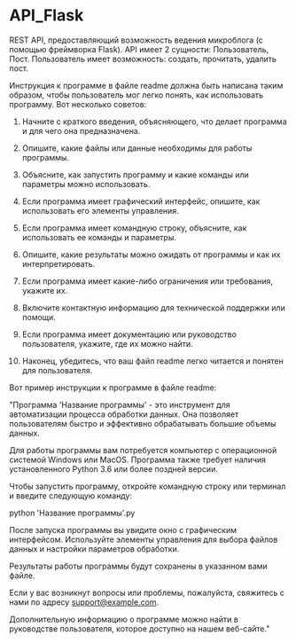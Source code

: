 # API_Flask
REST API, предоставляющий возможность ведения микроблога (с помощью фреймворка Flask).
API имеет 2 сущности:
  Пользователь,
  Пост.
Пользователь имеет возможность:
  создать,
  прочитать,
  удалить пост.


Инструкция к программе в файле readme должна быть написана таким образом, чтобы пользователь мог легко понять, как использовать программу. Вот несколько советов:

1. Начните с краткого введения, объясняющего, что делает программа и для чего она предназначена.

2. Опишите, какие файлы или данные необходимы для работы программы.

3. Объясните, как запустить программу и какие команды или параметры можно использовать.

4. Если программа имеет графический интерфейс, опишите, как использовать его элементы управления.

5. Если программа имеет командную строку, объясните, как использовать ее команды и параметры.

6. Опишите, какие результаты можно ожидать от программы и как их интерпретировать.

7. Если программа имеет какие-либо ограничения или требования, укажите их.

8. Включите контактную информацию для технической поддержки или помощи.

9. Если программа имеет документацию или руководство пользователя, укажите, где их можно найти.

10. Наконец, убедитесь, что ваш файл readme легко читается и понятен для пользователя.

Вот пример инструкции к программе в файле readme:

"Программа 'Название программы' - это инструмент для автоматизации процесса обработки данных. Она позволяет пользователям быстро и эффективно обрабатывать большие объемы данных.

Для работы программы вам потребуется компьютер с операционной системой Windows или MacOS. Программа также требует наличия установленного Python 3.6 или более поздней версии.

Чтобы запустить программу, откройте командную строку или терминал и введите следующую команду:

python 'Название программы'.py

После запуска программы вы увидите окно с графическим интерфейсом. Используйте элементы управления для выбора файлов данных и настройки параметров обработки.

Результаты работы программы будут сохранены в указанном вами файле.

Если у вас возникнут вопросы или проблемы, пожалуйста, свяжитесь с нами по адресу support@example.com.

Дополнительную информацию о программе можно найти в руководстве пользователя, которое доступно на нашем веб-сайте."
